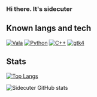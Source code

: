 ### Hi there. It's sidecuter

## Known langs and tech

<!--[![C Sharp](https://img.shields.io/static/v1?style=for-the-badge&message=CSharp&color=blue&logo=c%23&logoColor=FFFFFF&label=)](https://learn.microsoft.com/en-us/dotnet/csharp/)-->
[![Vala](https://img.shields.io/static/v1?style=for-the-badge&message=Vala&color=403757&logo=vala&logoColor=FFFFFF&label=)](https://wiki.gnome.org/Projects/Vala)
[![Python](https://img.shields.io/badge/python-gray?style=for-the-badge&logo=python&logoColor=yellow)](https://www.python.org/)
[![C++](https://img.shields.io/static/v1?style=for-the-badge&message=c%2B%2B&color=00549D&logo=c%2B%2B&logoColor=FFFFFF&label=)](https://en.cppreference.com)
[![gtk4](https://img.shields.io/static/v1?style=for-the-badge&message=GTK4&color=000010&logo=gtk&label=)](https://www.gtk.org)
<!--[![.NET](https://img.shields.io/static/v1?style=for-the-badge&message=.NET&color=512BD4&logo=.NET&logoColor=FFFFFF&label=)](https://dotnet.microsoft.com/en-us/)-->
<!--[![qt](https://img.shields.io/static/v1?style=for-the-badge&message=qt&color=00FF00&logo=qt&logoColor=FFFFFF&label=)](https://www.qt.io)
-->
## Stats

[![Top Langs](https://github-readme-stats.vercel.app/api/top-langs/?username=sidecuter&theme=codeSTACKr&langs_count=5)]()

![Sidecuter GitHub stats](https://github-readme-stats.vercel.app/api?username=sidecuter&show_icons=true&theme=codeSTACKr)

<!--
**sidecuter/sidecuter** is a ✨ _special_ ✨ repository because its `README.md` (this file) appears on your GitHub profile.

Here are some ideas to get you started:

- 🔭 I’m currently working on ...
- 🌱 I’m currently learning ...
- 👯 I’m looking to collaborate on ...
- 🤔 I’m looking for help with ...
- 💬 Ask me about ...
- 📫 How to reach me: ...
- 😄 Pronouns: ...
- ⚡ Fun fact: ...
-->
